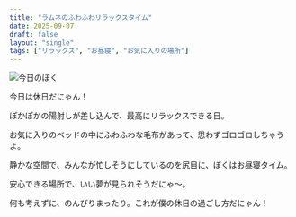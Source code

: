 ```yaml
---
title: "ラムネのふわふわリラックスタイム"
date: 2025-09-07
draft: false
layout: "single"
tags: ["リラックス", "お昼寝", "お気に入りの場所"]
---
```


![今日のぼく](/images/cat-2025-09-07T10-19-09.jpg)

今日は休日だにゃん！  

ぽかぽかの陽射しが差し込んで、最高にリラックスできる日。  

お気に入りのベッドの中にふわふわな毛布があって、思わずゴロゴロしちゃうよ。  

静かな空間で、みんなが忙しそうにしているのを尻目に、ぼくはお昼寝タイム。  

安心できる場所で、いい夢が見られそうだにゃ〜。  

何も考えずに、のんびりまったり。これが僕の休日の過ごし方だにゃん！
